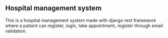 ## Hospital management system

This is a hospital management system made with django rest framework where a patient can register, login, take appointment, register through email validation.